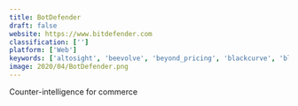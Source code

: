 ```yaml
---
title: BotDefender
draft: false 
website: https://www.bitdefender.com
classification: ['']
platform: ['Web']
keywords: ['altosight', 'beevolve', 'beyond_pricing', 'blackcurve', 'blueboard.io', 'boardfy', 'competera', 'competitors_app', 'cortex', 'edgar_dashboards', 'keatext', 'kompyte', 'manzama', 'price2spy', 'pricegrid', 'prisync', 'skuuudle', 'terapeak', 'vistaar', 'incompetitor']
image: 2020/04/BotDefender.png
---
```

Counter-intelligence for commerce
